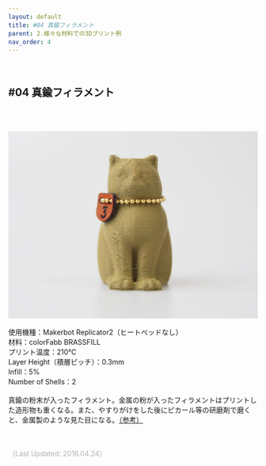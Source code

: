 ```yaml
---
layout: default
title: #04 真鍮フィラメント
parent: 2.様々な材料での3Dプリント例
nav_order: 4
---
```


<br>

## #04 真鍮フィラメント
<br><br>

<p><img src="assets/03/03.jpg"/></p>

使用機種：Makerbot Replicator2（ヒートベッドなし）<br>
材料：colorFabb BRASSFILL<br>
プリント温度：210℃<br>
Layer Height（積層ピッチ）：0.3mm<br>
Infill：5%<br>
Number of Shells：2<br>
<br>
真鍮の粉末が入ったフィラメント。金属の粉が入ったフィラメントはプリントした造形物も重くなる。また、やすりがけをした後にピカール等の研磨剤で磨くと、金属製のような見た目になる。[（参考）](https://learn.colorfabb.com/brassfill/)
<br><br><br>

<span style="color: #B2B2B2">
（Last Updated: 2016.04.24）
</span>
